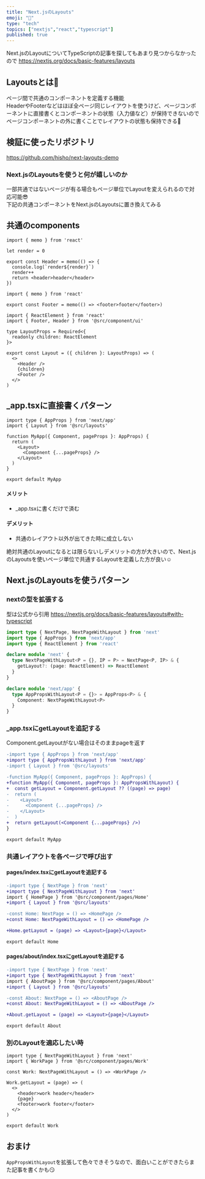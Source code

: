 ```yaml
---
title: "Next.jsのLayouts"
emoji: "🤝"
type: "tech"
topics: ["nextjs","react","typescript"]
published: true
---
```

Next.jsのLayoutについてTypeScriptの記事を探してもあまり見つからなかったので
https://nextjs.org/docs/basic-features/layouts

## Layoutsとは🤔
ページ間で共通のコンポーネントを定義する機能   
HeaderやFooterなどはほぼ全ページ同じレイアウトを使うけど、ページコンポーネントに直接書くとコンポーネントの状態（入力値など）が保持できないのでページコンポーネントの外に書くことでレイアウトの状態も保持できる🤝   

## 検証に使ったリポジトリ
https://github.com/hisho/next-layouts-demo

### Next.jsのLayoutsを使うと何が嬉しいのか
一部共通ではないページが有る場合もページ単位でLayoutを変えられるので対応可能😎    
下記の共通コンポーネントをNext.jsのLayoutsに置き換えてみる

## 共通のcomponents
```tsx:components/Header/Header.tsx
import { memo } from 'react'

let render = 0

export const Header = memo(() => {
  console.log(`render${render}`)
  render++
  return <header>header</header>
})
```
```tsx:components/Footer/Footer.tsx
import { memo } from 'react'

export const Footer = memo(() => <footer>footer</footer>)
```
```tsx:layout/Layout.tsx
import { ReactElement } from 'react'
import { Footer, Header } from '@src/component/ui'

type LayoutProps = Required<{
  readonly children: ReactElement
}>

export const Layout = ({ children }: LayoutProps) => (
  <>
    <Header />
    {children}
    <Footer />
  </>
)
```

## _app.tsxに直接書くパターン
```tsx:pages/_app.tsx
import type { AppProps } from 'next/app'
import { Layout } from '@src/layouts'

function MyApp({ Component, pageProps }: AppProps) {
  return (
    <Layout>
      <Component {...pageProps} />
    </Layout>
  )
}

export default MyApp
```

#### メリット
- _app.tsxに書くだけで済む

#### デメリット
- 共通のレイアウト以外が出てきた時に成立しない

絶対共通のLayoutになるとは限らないしデメリットの方が大きいので、Next.jsのLayoutsを使いページ単位で共通するLayoutを定義した方が良い☺️

## Next.jsのLayoutsを使うパターン

### nextの型を拡張する
型は公式から引用
https://nextjs.org/docs/basic-features/layouts#with-typescript
```ts:types/index.d.ts
import type { NextPage, NextPageWithLayout } from 'next'
import type { AppProps } from 'next/app'
import type { ReactElement } from 'react'

declare module 'next' {
  type NextPageWithLayout<P = {}, IP = P> = NextPage<P, IP> & {
    getLayout?: (page: ReactElement) => ReactElement
  }
}

declare module 'next/app' {
  type AppPropsWithLayout<P = {}> = AppProps<P> & {
    Component: NextPageWithLayout<P>
  }
}
```
### _app.tsxにgetLayoutを追記する
Component.getLayoutがない場合はそのままpageを返す
```diff tsx:pages/_app.tsx
-import type { AppProps } from 'next/app'
+import type { AppPropsWithLayout } from 'next/app'
-import { Layout } from '@src/layouts'

-function MyApp({ Component, pageProps }: AppProps) {
+function MyApp({ Component, pageProps }: AppPropsWithLayout) {
+  const getLayout = Component.getLayout ?? ((page) => page)
-  return (
-    <Layout>
-      <Component {...pageProps} />
-    </Layout>
-  )
+  return getLayout(<Component {...pageProps} />)
}

export default MyApp
```

### 共通レイアウトを各ページで呼び出す
#### pages/index.tsxにgetLayoutを追記する
```diff tsx:pages/index.tsx
-import type { NextPage } from 'next'
+import type { NextPageWithLayout } from 'next'
import { HomePage } from '@src/component/pages/Home'
+import { Layout } from '@src/layouts'

-const Home: NextPage = () => <HomePage />
+const Home: NextPageWithLayout = () => <HomePage />

+Home.getLayout = (page) => <Layout>{page}</Layout>

export default Home
```

#### pages/about/index.tsxにgetLayoutを追記する
```diff tsx:pages/about/index.tsx
-import type { NextPage } from 'next'
+import type { NextPageWithLayout } from 'next'
import { AboutPage } from '@src/component/pages/About'
+import { Layout } from '@src/layouts'

-const About: NextPage = () => <AboutPage />
+const About: NextPageWithLayout = () => <AboutPage />

+About.getLayout = (page) => <Layout>{page}</Layout>

export default About
```

### 別のLayoutを適応したい時

```tsx:pages/work/index.tsx
import type { NextPageWithLayout } from 'next'
import { WorkPage } from '@src/component/pages/Work'

const Work: NextPageWithLayout = () => <WorkPage />

Work.getLayout = (page) => (
  <>
    <header>work header</header>
    {page}
    <footer>work footer</footer>
  </>
)

export default Work
```

## おまけ
`AppPropsWithLayout`を拡張して色々できそうなので、面白いことができたらまた記事を書くかも😏